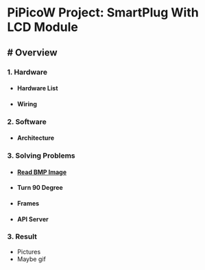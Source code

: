 # **PiPicoW Project: SmartPlug With LCD Module**
##  # Overview

### 1. Hardware
* #### Hardware List 
* #### Wiring

### 2. Software
* #### Architecture

### 3. Solving Problems
* #### [Read BMP Image](./Document/Read_BMP)
* #### Turn 90 Degree
* #### Frames
* #### API Server

### 3. Result
* Pictures
* Maybe gif